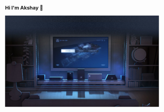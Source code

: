 ### Hi I'm Akshay 👋

<img src="https://github.com/akshayupadhayay/akshayupadhayay/blob/master/linux_room.png">
<alt="banner that says Akshay Upadhayay - Test Automation Engineer. Open Source Software. Extreme High Altitude Mountaineering"

